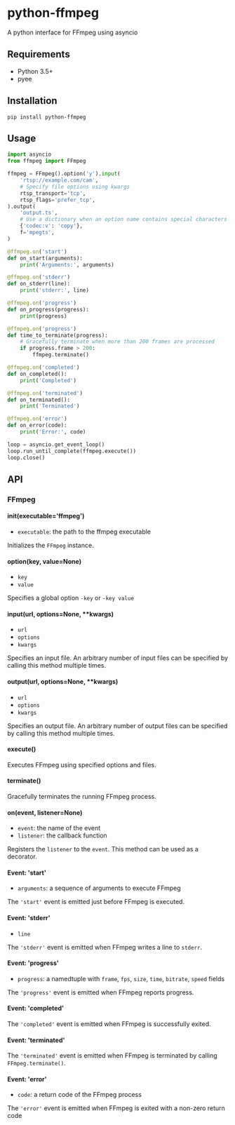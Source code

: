 

# python-ffmpeg
A python interface for FFmpeg using asyncio

## Requirements
- Python 3.5+
- pyee

## Installation
    pip install python-ffmpeg

## Usage
```python
import asyncio
from ffmpeg import FFmpeg

ffmpeg = FFmpeg().option('y').input(
    'rtsp://example.com/cam',
    # Specify file options using kwargs
    rtsp_transport='tcp',
    rtsp_flags='prefer_tcp',
).output(
    'output.ts',
    # Use a dictionary when an option name contains special characters
    {'codec:v': 'copy'},
    f='mpegts',
)

@ffmpeg.on('start')
def on_start(arguments):
    print('Arguments:', arguments)

@ffmpeg.on('stderr')
def on_stderr(line):
    print('stderr:', line)

@ffmpeg.on('progress')
def on_progress(progress):
    print(progress)

@ffmpeg.on('progress')
def time_to_terminate(progress):
    # Gracefully terminate when more than 200 frames are processed
    if progress.frame > 200:
        ffmpeg.terminate()

@ffmpeg.on('completed')
def on_completed():
    print('Completed')

@ffmpeg.on('terminated')
def on_terminated():
    print('Terminated')

@ffmpeg.on('error')
def on_error(code):
    print('Error:', code)

loop = asyncio.get_event_loop()
loop.run_until_complete(ffmpeg.execute())
loop.close()
```
## API
### FFmpeg
#### __init__(executable='ffmpeg')
- `executable`: the path to the ffmpeg executable

Initializes the `FFmpeg` instance.

#### option(key, value=None)
- `key`
- `value`

Specifies a global option `-key` or `-key value`

#### input(url, options=None, **kwargs)
- `url`
- `options`
- `kwargs`

Specifies an input file. An arbitrary number of input files can be specified by calling this method multiple times.

#### output(url, options=None, **kwargs)
- `url`
- `options`
- `kwargs`

Specifies an output file. An arbitrary number of output files can be specified by calling this method multiple times.

#### execute()
Executes FFmpeg using specified options and files.

#### terminate()
Gracefully terminates the running FFmpeg process.

#### on(event, listener=None)
- `event`: the name of the event
- `listener`: the callback function

Registers the `listener` to the `event`. This method can be used as a decorator.

#### Event: 'start'
- `arguments`: a sequence of arguments to execute FFmpeg

The `'start'` event is emitted just before FFmpeg is executed.

#### Event: 'stderr'
- `line`

The `'stderr'` event is emitted when FFmpeg writes a line to `stderr`.

#### Event: 'progress'
- `progress`: a namedtuple with `frame`, `fps`, `size`, `time`, `bitrate`, `speed` fields

The `'progress'` event is emitted when FFmpeg reports progress.

#### Event: 'completed'
The `'completed'` event is emitted when FFmpeg is successfully exited.

#### Event: 'terminated'
The `'terminated'` event is emitted when FFmpeg is terminated by calling `FFmpeg.terminate()`.

#### Event: 'error'
- `code`: a return code of the FFmpeg process

The `'error'` event is emitted when FFmpeg is exited with a non-zero return code
